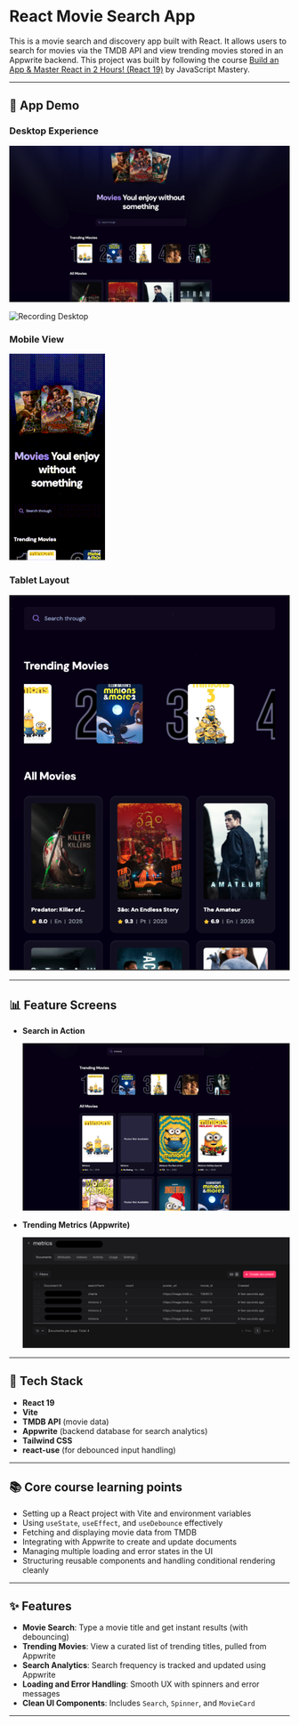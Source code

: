 # React Movie Search App

This is a movie search and discovery app built with React. It allows users to search for movies via the TMDB API and view trending movies stored in an Appwrite backend. This project was built by following the course [Build an App & Master React in 2 Hours! (React 19)](https://jsm.dev) by JavaScript Mastery.

---

## 🎥 App Demo

### Desktop Experience

![Desktop Screenshot](public/app%20screenshots/desktop_ss.png)

![Recording Desktop](public/app%20screenshots/Recoding_Desktop.gif)

### Mobile View

![Mobile Recording](public/app%20screenshots/Recoding_Mobile.gif)

### Tablet Layout

![Tablet Screenshot](public/app%20screenshots/tablet_ss.png)

---

## 📊 Feature Screens

- **Search in Action**

  ![Searching Screenshot](public/app%20screenshots/searching_ss.png)

- **Trending Metrics (Appwrite)**

  ![Metrics Screenshot](public/app%20screenshots/metrics_ss.png)

---

## 🔧 Tech Stack

- **React 19** 
- **Vite** 
- **TMDB API** (movie data)
- **Appwrite** (backend database for search analytics)
- **Tailwind CSS** 
- **react-use** (for debounced input handling)

---

## 📚 Core course learning points


- Setting up a React project with Vite and environment variables
- Using `useState`, `useEffect`, and `useDebounce` effectively
- Fetching and displaying movie data from TMDB
- Integrating with Appwrite to create and update documents
- Managing multiple loading and error states in the UI
- Structuring reusable components and handling conditional rendering cleanly

---

## ✨ Features

- **Movie Search**: Type a movie title and get instant results (with debouncing)
- **Trending Movies**: View a curated list of trending titles, pulled from Appwrite
- **Search Analytics**: Search frequency is tracked and updated using Appwrite
- **Loading and Error Handling**: Smooth UX with spinners and error messages
- **Clean UI Components**: Includes `Search`, `Spinner`, and `MovieCard`

---
